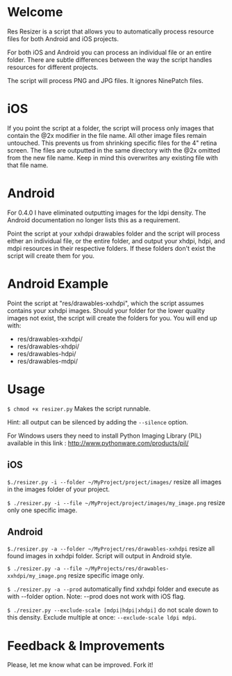 Welcome
=======
Res Resizer is a script that allows you to automatically process resource
files for both Android and iOS projects.

For both iOS and Android you can process an individual file or an entire
folder. There are subtle differences between the way the script handles
resources for different projects.

The script will process PNG and JPG files. It ignores NinePatch files.

iOS
====
If you point the script at a folder, the script will process only images
that contain the @2x modifier in the file name. All other image files
remain untouched. This prevents us from shrinking specific files for
the 4" retina screen. The files are outputted in the same directory with
the @2x omitted from the new file name. Keep in mind this overwrites
any existing file with that file name.

Android
=======
For 0.4.0 I have eliminated outputting images for the ldpi density. The
Android documentation no longer lists this as a requirement.

Point the script at your xxhdpi drawables folder and the script will process
either an individual file, or the entire folder, and output your xhdpi, hdpi,
and mdpi resources in their respective folders. If these folders don't exist
the script will create them for you.

Android Example
===============
Point the script at "res/drawables-xxhdpi", which the script assumes contains
your xxhdpi images.
Should your folder for the lower quality images not exist, the script will
create the folders for you. You will end up with:

* res/drawables-xxhdpi/
* res/drawables-xhdpi/
* res/drawables-hdpi/
* res/drawables-mdpi/

Usage
=====

`$ chmod +x resizer.py` Makes the script runnable.

Hint: all output can be silenced by adding the `--silence` option.

For Windows users they need to install Python Imaging Library (PIL) available in this link : http://www.pythonware.com/products/pil/

iOS
----
`$./resizer.py -i --folder ~/MyProject/project/images/` resize all
images in the images folder of your project.

`$ ./resizer.py -i --file ~/MyProject/project/images/my_image.png`
resize only one specific image.


Android
-------
`$./resizer.py -a --folder ~/MyProject/res/drawables-xxhdpi` resize all
found images in xxhdpi folder. Script will output in Android style.

`$ ./resizer.py -a --file ~/MyProjects/res/drawables-xxhdpi/my_image.png`
resize specific image only.

`$ ./resizer.py -a --prod` automatically find xxhdpi folder and execute
as with --folder option. Note: --prod does not work with iOS flag.

`$ ./resizer.py --exclude-scale [mdpi|hdpi|xhdpi]` do not scale down to this density.
Exclude multiple at once: `--exclude-scale ldpi mdpi`.

Feedback & Improvements
=======================
Please, let me know what can be improved. Fork it!
